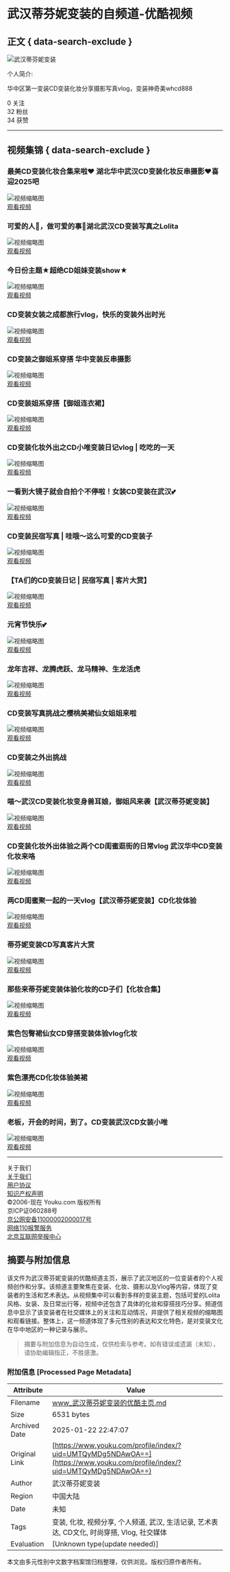# 武汉蒂芬妮变装的自频道-优酷视频

## 正文 { data-search-exclude }


![武汉蒂芬妮变装](https://img.alicdn.com/imgextra/i1/O1CN01180Rqd1u3Lo8PdgSs_!!6000000005981-55-tps-213-72.svg)

个人简介:

华中区第一变装CD变装化妆分享摄影写真vlog，变装神奇美whcd888

0 关注  
32 粉丝  
34 获赞  

---

## 视频集锦 { data-search-exclude }

### 最美CD变装化妆合集来啦❤️ 湖北华中武汉CD变装化妆反串摄影❤️喜迎2025吧
![视频缩略图](https://m.ykimg.com/054F06016774CA9E39525937110BD059?x-oss-process=image/resize,w_500)  
[观看视频](https://v.youku.com/v_show/id_XNjQ1NTY4NDMwNA==.html?playMode=pugv)

### 可爱的人🍭，做可爱的事🍡湖北武汉CD变装写真之Lolita
![视频缩略图](https://m.ykimg.com/054F0101676EE1C4395371651A061521?x-oss-process=image/resize,w_500)  
[观看视频](https://v.youku.com/v_show/id_XNjQ0NzM4NDAwOA==.html?playMode=pugv)

### 今日份主题★超绝CD姐妹变装show★
![视频缩略图](https://m.ykimg.com/054F0601676AF674395216353D064E1D?x-oss-process=image/resize,w_500)  
[观看视频](https://v.youku.com/v_show/id_XNjQ0NjcxODQ2OA==.html?playMode=pugv)

### CD变装女装之成都旅行vlog，快乐的变装外出时光
![视频缩略图](https://m.ykimg.com/054F0101676EE1C4395371651A061521?x-oss-process=image/resize,w_500)  
[观看视频](https://v.youku.com/v_show/id_XNjQ1Mjc2NjMxNg==.html?playMode=pugv)

### CD变装之御姐系穿搭 华中变装反串摄影
![视频缩略图](https://m.ykimg.com/054F0408672E12F639534F0FA901948B?x-oss-process=image/resize,w_500)  
[观看视频](https://v.youku.com/v_show/id_XNjQzNjYyNTc2MA==.html?playMode=pugv)

### CD变装姐系穿搭【御姐连衣裙】
![视频缩略图](https://m.ykimg.com/054F0101672E12E339534F0FA9045850?x-oss-process=image/resize,w_500)  
[观看视频](https://v.youku.com/v_show/id_XNjQzNjYwMjMyNA==.html?playMode=pugv)

### CD变装化妆外出之CD小唯变装日记vlog | 吃吃的一天
![视频缩略图](https://m.ykimg.com/054F010166BC8A2D3950C95C610898F7?x-oss-process=image/resize,w_500)  
[观看视频](https://v.youku.com/v_show/id_XNjQyMTMxNDg4NA==.html?playMode=pugv)

### 一看到大镜子就会自拍个不停啦！女装CD变装在武汉💕
![视频缩略图](https://m.ykimg.com/054F010165F3D1B5A81D36D81502ACCA?x-oss-process=image/resize,w_500)  
[观看视频](https://v.youku.com/v_show/id_XNjM4MTcyNDkzMg==.html?playMode=pugv)

### CD变装民宿写真 | 哇哦～这么可爱的CD变装子
![视频缩略图](https://m.ykimg.com/054F040865EDC370A81D93D5FF0C4A14?x-oss-process=image/resize,w_500)  
[观看视频](https://v.youku.com/v_show/id_XNjM3NTgxNjU4NA==.html?playMode=pugv)

### 【TA们的CD变装日记 | 民宿写真 | 客片大赏】
![视频缩略图](https://m.ykimg.com/054F040865EDC370A81D93D5FF0C4A14?x-oss-process=image/resize,w_500)  
[观看视频](https://v.youku.com/v_show/id_XNjM3NDk2Mzk0MA==.html?playMode=pugv)

### 元宵节快乐💕
![视频缩略图](https://m.ykimg.com/054F060165D9A821A804561D610EA997?x-oss-process=image/resize,w_500)  
[观看视频](https://v.youku.com/v_show/id_XNjM3ODEyNDc3Ng==.html?playMode=pugv)

### 龙年吉祥、龙腾虎跃、龙马精神、生龙活虎
![视频缩略图](https://m.ykimg.com/054F06016543A7F8A81C57C7CA09FBD9?x-oss-process=image/resize,w_500)  
[观看视频](https://v.youku.com/v_show/id_XNjEzNzYyNzcyOA==.html?playMode=pugv)

### CD变装写真挑战之樱桃美裙仙女姐姐来啦
![视频缩略图](https://m.ykimg.com/054F060165410308A81D2642FE083948?x-oss-process=image/resize,w_500)  
[观看视频](https://v.youku.com/v_show/id_XNjEzMzU5MjI1Ng==.html?playMode=pugv)

### CD变装之外出挑战
![视频缩略图](https://m.ykimg.com/054F0601653D0AB2A81C017049084EB4?x-oss-process=image/resize,w_500)  
[观看视频](https://v.youku.com/v_show/id_XNjEzMzU5MjI1Ng==.html?playMode=pugv)

### 喵～武汉CD变装化妆变身兽耳娘，御姐风来袭【武汉蒂芬妮变装】
![视频缩略图](https://m.ykimg.com/054F060164EA589EA81DBB0B61082631?x-oss-process=image/resize,w_500)  
[观看视频](https://v.youku.com/v_show/id_XNjAwODMyODE5Mg==.html?playMode=pugv)

### CD变装化妆外出体验之两个CD闺蜜逛街的日常vlog 武汉华中CD变装化妆来咯
![视频缩略图](https://m.ykimg.com/054F010163C3D6910000013AC20221C3?x-oss-process=image/resize,w_500)  
[观看视频](https://v.youku.com/v_show/id_XNTkzNjQ1MDU4OA==.html?playMode=pugv)

### 两CD闺蜜聚一起的一天vlog【武汉蒂芬妮变装】CD化妆体验
![视频缩略图](https://m.ykimg.com/054F010163A9A9A80000013AC205F222?x-oss-process=image/resize,w_500)  
[观看视频](https://v.youku.com/v_show/id_XNTkzMTc1OTIyMA==.html?playMode=pugv)

### 蒂芬妮变装CD写真客片大赏
![视频缩略图](https://m.ykimg.com/054F01016380EB9C0000013AC2039F52?x-oss-process=image/resize,w_500)  
[观看视频](https://v.youku.com/v_show/id_XNTkyMTc2MDcxMg==.html?playMode=pugv)

### 那些来蒂芬妮变装体验化妆的CD子们【化妆合集】
![视频缩略图](https://m.ykimg.com/054F010163779D3E0000013AC206BB38?x-oss-process=image/resize,w_500)  
[观看视频](https://v.youku.com/v_show/id_XNTkyMTM4MzkwMA==.html?playMode=pugv)

### 紫色包臀裙仙女CD穿搭变装体验vlog化妆
![视频缩略图](https://m.ykimg.com/054F0101634977AD0000013AC2013CF8?x-oss-process=image/resize,w_500)  
[观看视频](https://v.youku.com/v_show/id_XNTkxMTc4NTAwNA==.html?playMode=pugv)

### 紫色漂亮CD化妆体验美裙
![视频缩略图](https://m.ykimg.com/054F01016330577D0000013AC20BACB4?x-oss-process=image/resize,w_500)  
[观看视频](https://v.youku.com/v_show/id_XNTkwNjU0ODU4MA==.html?playMode=pugv)

### 老板，开会的时间，到了。CD变装武汉CD女装小唯
![视频缩略图](https://m.ykimg.com/054F0101632DB3D80000013AC2031380?x-oss-process=image/resize,w_500)  
[观看视频](https://v.youku.com/v_show/id_XNTkwNDU0ODg2OA==.html?playMode=pugv)

---

关于我们  
[关于我们](https://acz.youku.com/wow/ykpage/act/about)  
[用户协议](https://terms.alicdn.com/legal-agreement/terms/suit_bu1_unification/suit_bu1_unification202005142208_14749.html)  
[知识产权声明](https://terms.alicdn.com/legal-agreement/terms/suit_bu1_unification/suit_bu1_unification201910091716_30362.html)  
©2006-现在 Youku.com 版权所有  
京ICP证060288号  
[京公网安备11000002000017号](http://www.beian.gov.cn/portal/registerSystemInfo?recordcode=11000002000017)  
[网络110报警服务](http://cyberpolice.mps.gov.cn/wfjb/)  
[北京互联网举报中心](http://www.bjjubao.org/node_1527.htm)
<!-- tcd_original_link https://www.youku.com/profile/index/?uid=UMTQyMDg5NDAwOA== -->


## 摘要与附加信息

<!-- tcd_abstract -->
该文件为武汉蒂芬妮变装的优酷频道主页，展示了武汉地区的一位变装者的个人视频创作和分享。该频道主要聚焦在变装、化妆、摄影以及Vlog等内容，体现了变装者的生活和艺术表达。从视频集中可以看到多样的变装主题，包括可爱的Lolita风格、女装、及日常出行等，视频中还包含了具体的化妆和穿搭技巧分享。频道信息中显示了该变装者在社交媒体上的关注和互动情况，并提供了相关视频的缩略图和观看链接。整体上，这一频道体现了多元性别的表达和文化特色，是对变装文化在华中地区的一种记录与展示。
<!-- tcd_abstract_end -->

> 摘要与附加信息为自动生成，仅供检索与参考。如有错误或遗漏（未知），请协助编辑指正，不胜感激。

### 附加信息 [Processed Page Metadata]

| Attribute       | Value                                  |
|-----------------|----------------------------------------|
| Filename        | www_武汉蒂芬妮变装的优酷主页.md                             |
| Size            | 6531 bytes                           |
| Archived Date   | 2025-01-22 22:47:07                             |
| Original Link   | [https://www.youku.com/profile/index/?uid=UMTQyMDg5NDAwOA==](https://www.youku.com/profile/index/?uid=UMTQyMDg5NDAwOA==)                       |
| Author          | 武汉蒂芬妮变装                               |
| Region          | 中国大陆                               |
| Date            | 未知                                 |
| Tags            | 变装, 化妆, 视频分享, 个人频道, 武汉, 生活记录, 艺术表达, CD文化, 时尚穿搭, Vlog, 社交媒体                                 |
| Evaluation            | [Unknown type(update needed)]                                 |
<!-- tcd_table_end -->

本文由多元性别中文数字档案馆归档整理，仅供浏览。版权归原作者所有。
